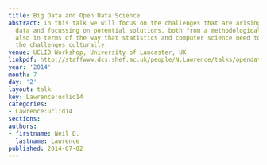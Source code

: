 ```yaml
---
title: Big Data and Open Data Science
abstract: In this talk we will focus on the challenges that are arising through big
  data and focussing on potential solutions, both from a methodological side, but
  also in terms of the way that statistics and computer science need to respond to
  the challenges culturally.
venue: UCLID Workshop, University of Lancaster, UK
linkpdf: http://staffwww.dcs.shef.ac.uk/people/N.Lawrence/talks/opendata_uclid14.pdf
year: '2014'
month: 7
day: '2'
layout: talk
key: Lawrence:uclid14
categories:
- Lawrence:uclid14
sections: 
authors:
- firstname: Neil D.
  lastname: Lawrence
published: 2014-07-02
---
```

